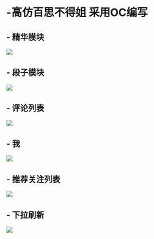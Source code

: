 # -高仿百思不得姐  采用OC编写


## - 精华模块
![](./images/essence.png)




## - 段子模块
![](./images/word.png)

## - 评论列表
 ![](./images/comments.png)
 
## - 我 
![](./images/me.png)

## - 推荐关注列表
![](./images/friendsRec.png)

## - 下拉刷新
![](./images/refresh.png)




